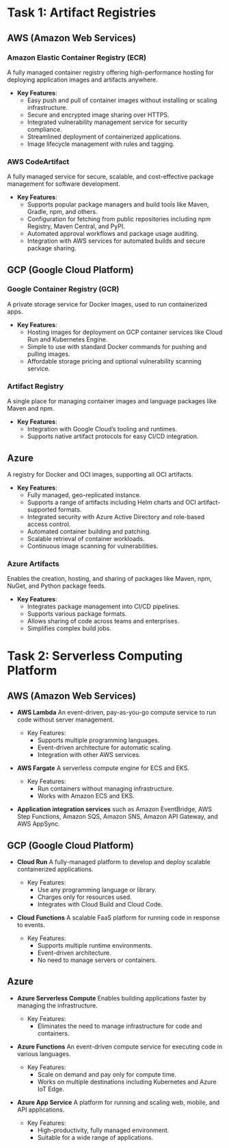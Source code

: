# Task 1: Artifact Registries

## AWS (Amazon Web Services)

### Amazon Elastic Container Registry (ECR)
A fully managed container registry offering high-performance hosting for deploying application images and artifacts anywhere.
- **Key Features**:
  - Easy push and pull of container images without installing or scaling infrastructure.
  - Secure and encrypted image sharing over HTTPS.
  - Integrated vulnerability management service for security compliance.
  - Streamlined deployment of containerized applications.
  - Image lifecycle management with rules and tagging.

### AWS CodeArtifact
A fully managed service for secure, scalable, and cost-effective package management for software development.
- **Key Features**:
  - Supports popular package managers and build tools like Maven, Gradle, npm, and others.
  - Configuration for fetching from public repositories including npm Registry, Maven Central, and PyPI.
  - Automated approval workflows and package usage auditing.
  - Integration with AWS services for automated builds and secure package sharing.

## GCP (Google Cloud Platform)

### Google Container Registry (GCR)
A private storage service for Docker images, used to run containerized apps.
- **Key Features**:
  - Hosting images for deployment on GCP container services like Cloud Run and Kubernetes Engine.
  - Simple to use with standard Docker commands for pushing and pulling images.
  - Affordable storage pricing and optional vulnerability scanning service.

### Artifact Registry
A single place for managing container images and language packages like Maven and npm.
- **Key Features**:
  - Integration with Google Cloud’s tooling and runtimes.
  - Supports native artifact protocols for easy CI/CD integration.

## Azure

A registry for Docker and OCI images, supporting all OCI artifacts.
- **Key Features**:
  - Fully managed, geo-replicated instance.
  - Supports a range of artifacts including Helm charts and OCI artifact-supported formats.
  - Integrated security with Azure Active Directory and role-based access control.
  - Automated container building and patching.
  - Scalable retrieval of container workloads.
  - Continuous image scanning for vulnerabilities.

### Azure Artifacts
Enables the creation, hosting, and sharing of packages like Maven, npm, NuGet, and Python package feeds.
- **Key Features**:
  - Integrates package management into CI/CD pipelines.
  - Supports various package formats.
  - Allows sharing of code across teams and enterprises.
  - Simplifies complex build jobs.


# Task 2: Serverless Computing Platform

## AWS (Amazon Web Services)
- **AWS Lambda**
An event-driven, pay-as-you-go compute service to run code without server management.
  - Key Features:
    - Supports multiple programming languages.
    - Event-driven architecture for automatic scaling.
    - Integration with other AWS services.

- **AWS Fargate**
A serverless compute engine for ECS and EKS.
  - Key Features:
    - Run containers without managing infrastructure.
    - Works with Amazon ECS and EKS.

- **Application integration services** such as Amazon EventBridge, AWS Step Functions, Amazon SQS, Amazon SNS, Amazon API Gateway, and AWS AppSync.

## GCP (Google Cloud Platform)
- **Cloud Run**
A fully-managed platform to develop and deploy scalable containerized applications.
  - Key Features:
    - Use any programming language or library.
    - Charges only for resources used.
    - Integrates with Cloud Build and Cloud Code.

- **Cloud Functions**
  A scalable FaaS platform for running code in response to events.
  - Key Features:
    - Supports multiple runtime environments.
    - Event-driven architecture.
    - No need to manage servers or containers.

## Azure
- **Azure Serverless Compute**
Enables building applications faster by managing the infrastructure.
  - Key Features:
    - Eliminates the need to manage infrastructure for code and containers.

- **Azure Functions**
An event-driven compute service for executing code in various languages.
  - Key Features:
    - Scale on demand and pay only for compute time.
    - Works on multiple destinations including Kubernetes and Azure IoT Edge.

- **Azure App Service**
A platform for running and scaling web, mobile, and API applications.
  - Key Features:
    - High-productivity, fully managed environment.
    - Suitable for a wide range of applications.
